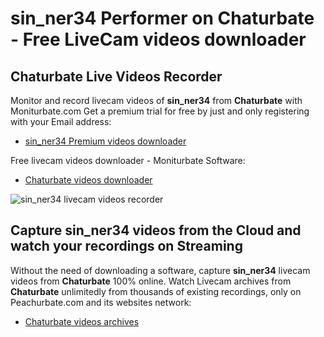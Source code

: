 # sin_ner34 Performer on Chaturbate - Free LiveCam videos downloader

## Chaturbate Live Videos Recorder

Monitor and record livecam videos of **sin_ner34** from **Chaturbate** with Moniturbate.com
Get a premium trial for free by just and only registering with your Email address:
* [sin_ner34 Premium videos downloader](https://moniturbate.com/request-demo-licence-key.html)

Free livecam videos downloader - Moniturbate Software:
* [Chaturbate videos downloader](https://moniturbate.com/moniturbate-download-software.html)

![sin_ner34 livecam videos recorder](https://peachurnet.com/templates/moniturbate-software.png)


## Capture sin_ner34 videos from the Cloud and watch your recordings on Streaming

Without the need of downloading a software, capture **sin_ner34** livecam videos from **Chaturbate** 100% online.
Watch Livecam archives from **Chaturbate** unlimitedly from thousands of existing recordings, only on Peachurbate.com and its websites network:
* [Chaturbate videos archives](https://peachurnet.com/)